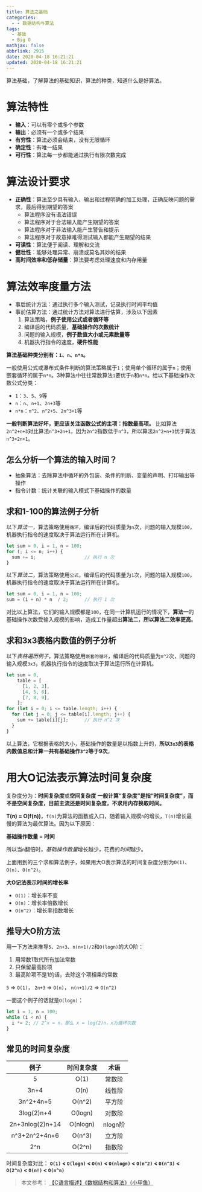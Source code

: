 ```yaml
---
title: 算法之基础
categories:
  - - 数据结构与算法
tags:
  - 基础
  - Big O
mathjax: false
abbrlink: 2915
date: 2020-04-18 16:21:21
updated: 2020-04-18 16:21:21
---
```


算法基础，了解算法的基础知识，算法的种类，知道什么是好算法。

<!-- more -->

# 算法特性

- **输入**：可以有零个或多个参数
- **输出**：必须有一个或多个结果
- **有穷性**：算法必须会结束，没有无限循环
- **确定性**：有唯一结果
- **可行性**：算法每一步都能通过执行有限次数完成
  
# 算法设计要求

- **正确性**：算法至少具有输入、输出和过程明确的加工处理，正确反映问题的需求，最后得到期望的答案
  - 算法程序没有语法错误
  - 算法程序对于合法输入能产生期望的答案
  - 算法程序对于非法输入能产生警告和提示
  - 算法程序对于故意掉难得测试输入都能产生期望的结果
- **可读性**：算法便于阅读、理解和交流
- **健壮性**：能够处理异常、崩溃或莫名其妙的结果
- **高时间效率和低存储量**：算法要考虑处理速度和内存用量
  
# 算法效率度量方法

- 事后统计方法：通过执行多个输入测试，记录执行时间平均值
- 事前估算方法：通过统计方法对算法进行估算，涉及以下因素
  1. 算法策略，**例子使用公式或者循环等**
  2. 编译后的代码质量，**基础操作的次数统计**
  3. 问题的输入规模，**例子数值大小或元素数量等**
  4. 机器执行指令的速度，**硬件性能**

**算法基础种类分别有：`1`、`n`、`n*n`。**

一般使用公式或瀑布式条件判断的算法策略属于`1`；使用单个循环的属于`n`；使用嵌套循环的属于`n*n`。3种算法中往往常数算法`1`要优于`n`和`n*n`。给以下基础操作次数公式分类：
- `1`：`3`、`5`、`9`等
- `n`：`n`、`n+1`、`2n+3`等
- `n*n`：`n^2`、`n^2+5`、`2n^3+1`等

**一般判断算法好坏，更应该关注函数公式的主项：指数最高项。**
比如算法`2n^2+n+3`对比算法`n^3+2n+1`，因为`2n^2`指数低于`n^3`，所以算法`2n^2+n+3`优于算法`n^3+2n+1`。

## 怎么分析一个算法的输入时间？

- 抽象算法：去除算法中循环的外包装、条件的判断、变量的声明、打印输出等操作
- 指令计数：统计关联的输入模式下基础操作的数量

## 求和1-100的算法例子分析

以下*算法一*，算法策略使用`循环`，编译后的代码质量为`n`次，问题的输入规模`100`，机器执行指令的速度取决于算法运行所在计算机。

``` js JavaScript 算法一
let sum = 0, i = 1, n = 100;
for (; i <= n; i++) {
  sum += i;                  // 执行 n 次
}
```

以下*算法二*，算法策略使用`公式`，编译后的代码质量为`1`次，问题的输入规模`100`，机器执行指令的速度取决于算法运行所在计算机。

``` js JavaScript 算法二
let sum = 0, i = 1, n = 100;
sum = (i + n) * n  / 2;      // 执行 1 次
```

对比以上算法，它们的输入规模都是`100`，在同一计算机运行的情况下，**算法一**的基础操作次数受输入规模的影响，造成工作量超出**算法二**，**所以算法二效率更高**。

## 求和3x3表格内数值的例子分析

以下*表格遍历例子*，算法策略使用`嵌套的循环`，编译后的代码质量为`n^2`次，问题的输入规模`3x3`，机器执行指令的速度取决于算法运行所在计算机。

``` js JavaScript 表格遍历求和例子
let sum = 0, 
    table = [
      [1, 2, 3],
      [4, 5, 6],
      [7, 8, 9],
    ];
for (let i = 0; i <= table.length; i++) {
  for (let j = 0; j <= table[i].length; j++) {
    sum += table[i][j];      // 执行 n^2 次
  }
}
```

以上算法，它根据表格的大小，基础操作的数量是以指数上升的，**所以`3x3`的表格内数值总和计算一共有基础操作`3^2`等于9次**。

# 用大O记法表示算法时间复杂度

复杂度分为：**时间复杂度**或**空间复杂度**
**一般计算“复杂度”是指“时间复杂度”，而不是空间复杂度，目前主流还是时间复杂度，不求用内存换取时间。**

**T(n) = O(f(n))**，`f(n)`为算法的函数或入口，随着输入规模`n`的增长，`T(n)`增长最慢的算法为最优算法。因为以下原因：

**基础操作数量 = 时间**

所以当`n`翻倍时，*基础操作数量*增长越少，花费的*时间*越少。

上面用到的三个求和算法例子，如果用大O表示算法的时间复杂度分别为`O(1)`、`O(n)`、`O(n^2)`。

**大O记法表示时间的增长率**

- `O(1)`：增长率不变
- `O(n)`：增长率倍数增长
- `O(n^2)`：增长率指数增长

## 推导大O阶方法

用一下方法来推导`5`、`2n+3`、`n(n+1)/2`和`O(logn)`的大O阶：

1. 用常数1取代所有加法常数
2. 只保留最高阶项
3. 最高阶项不是1的话，去除这个项相乘的常数

`5` => `O(1)`，
`2n+3` => `O(n)`，
`n(n+1)/2` => `O(n^2)`

一面这个例子的话就是`O(logn)`：

``` js JavaScript
let i = 1, n = 100;
while (i < n) {
  i *= 2; // 2^x = n，那么 x = log(2)n，x为循环次数
}
```

## 常见的时间复杂度

| 例子 | 时间复杂度 | 术语 |
| :---: | :---: | :---: |
| 5 | O(1) | 常数阶 |
| 3n+4 | O(n) | 线性阶 |
| 3n^2+4n+5 | O(n^2) | 平方阶 |
| 3log(2)n+4 | O(logn) | 对数阶 |
| 2n+3nlog(2)n+14 | O(nlogn) | nlogn阶 |
| n^3+2n^2+4n+6 | O(n^3) | 立方阶 |
| 2^n | O(2^n) | 指数阶 |

时间复杂度对比：
**`O(1)` < `O(logn)` < `O(n)` < `O(nlogn)` < `O(n^2)` < `O(n^3)` < `O(2^n)` < `O(n!)` < `O(n^n)`**

> 本文参考：
> [【C语言描述】《数据结构和算法》（小甲鱼）](https://www.bilibili.com/video/BV1jW411K7yg)
